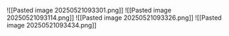 ![[Pasted image 20250521093301.png]]
![[Pasted image 20250521093114.png]]
![[Pasted image 20250521093326.png]]
![[Pasted image 20250521093434.png]]

